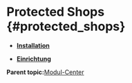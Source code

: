 # Protected Shops {#protected_shops}

-   **[Installation](7_4_22_1_Installation.md)**  

-   **[Einrichtung](7_4_22_2_Einrichtung.md)**  


**Parent topic:**[Modul-Center](7_4_Modul_Center.md)

